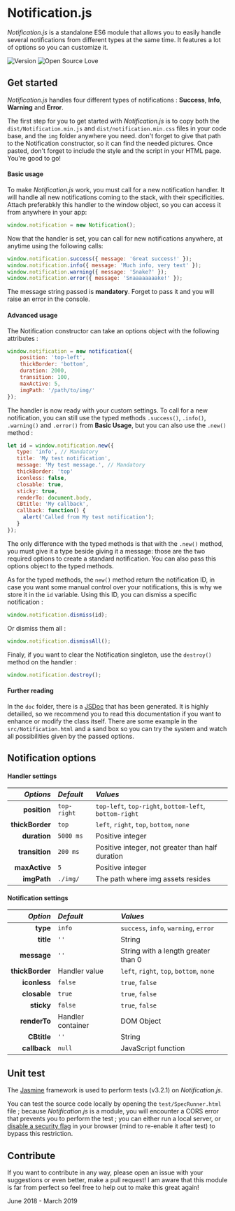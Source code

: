 # Notification.js

*Notification.js* is a standalone ES6 module that allows you to easily handle several notifications from different types at the same time. It features a lot of options so you can customize it.

![Version](https://badgen.net/badge/version/1.1.0/green) ![Open Source Love](https://badgen.net/badge/license/GPL-3.0/blue)

## Get started

*Notification.js* handles four different types of notifications : **Success**, **Info**, **Warning** and **Error**.

The first step for you to get started with *Notification.js* is to copy both the `dist/Notification.min.js` and `dist/notification.min.css` files in your code base, and the `img` folder anywhere you need. don't forget to give that path to the Notification constructor, so it can find the needed pictures. Once pasted, don't forget to include the style and the script in your HTML page. You're good to go!

#### Basic usage

To make *Notification.js* work, you must call for a new notification handler. It will handle all new notifications coming to the stack, with their specificities. Attach preferabkly this handler to the window object, so you can access it from anywhere in your app:

```javascript
window.notification = new Notification();
```

Now that the handler is set, you can call for new notifications anywhere, at anytime using the following calls:

```javascript
window.notification.success({ message: 'Great success!' });
window.notification.info({ message: 'Much info, very text' });
window.notification.warning({ message: 'Snake?' });
window.notification.error({ message: 'Snaaaaaaaake!' });
```

The message string passed is **mandatory**. Forget to pass it and you will raise an error in the console.

#### Advanced usage

The Notification constructor can take an options object with the following attributes :

```javascript
window.notification = new notification({
    position: 'top-left',
    thickBorder: 'bottom',
    duration: 2000,
    transition: 100,
    maxActive: 5,
    imgPath: '/path/to/img/'
});
```

The handler is now ready with your custom settings. To call for a new notification, you can still use the typed methods `.success()`, `.info()`, `.warning()` and `.error()` from **Basic Usage**, but you can also use the `.new()` method :

```JavaScript
let id = window.notification.new({
   type: 'info', // Mandatory
   title: 'My test notification',
   message: 'My test message.', // Mandatory
   thickBorder: 'top'
   iconless: false,
   closable: true,
   sticky: true,
   renderTo: document.body,
   CBtitle: 'My callback',
   callback: function() {
     alert('Called from My test notification');
   }
});
```

The only difference with the typed methods is that with the `.new()` method, you must give it a type beside giving it a message: those are the two required options to create a standard notification. You can also pass this options object to the typed methods.

As for the typed methods, the `new()` method return the notification ID, in case you want some manual control over your notifications, this is why we store it in the `id` variable. Using this ID, you can dismiss a specific notification :

```JavaScript
window.notification.dismiss(id);
```

Or dismiss them all :

```JavaScript
window.notification.dismissAll();
```

Finaly, if you want to clear the Notification singleton, use the `destroy()` method on the handler :

```javascript
window.notification.destroy();
```

#### Further reading

In the `doc` folder, there is a [JSDoc](https://github.com/jsdoc3/jsdoc) that has been generated. It is highly detailled, so we recommend you to read this documentation if you want to enhance or modify the class itself. There are some example in the `src/Notification.html` and a sand box so you can try the system and watch all possibilities given by the passed options.

## Notification options

#### Handler settings

| *Options*       | *Default*   | *Values*                                               |
| ---------------:|:----------- |:------------------------------------------------------ |
| **position**    | `top-right` | `top-left`, `top-right`, `bottom-left`, `bottom-right` |
| **thickBorder** | `top`       | `left`, `right`, `top`, `bottom`, `none`               |
| **duration**    | `5000 ms`   | Positive integer                                       |
| **transition**  | `200 ms`    | Positive integer, not greater than half duration       |
| **maxActive**   | `5`         | Positive integer                                       |
| **imgPath**     | `./img/`    | The path where img assets resides                      |

#### Notification settings

| *Option*        | *Default*         | *Values*                                 |
| ---------------:|:----------------- |:-----------------------------------------|
| **type**        | `info`            | `success`, `info`, `warning`, `error`    |
| **title**       | `''`              | String                                   |
| **message**     | `''`              | String with a length greater than 0      |
| **thickBorder** | Handler value     | `left`, `right`, `top`, `bottom`, `none` |
| **iconless**    | `false`           | `true`, `false`                          |
| **closable**    | `true`            | `true`, `false`                          |
| **sticky**      | `false`           | `true`, `false`                          |
| **renderTo**    | Handler container | DOM Object                               |
| **CBtitle**     | `''`              | String                                   |
| **callback**    | `null`            | JavaScript function                      |

## Unit test

The [Jasmine](https://github.com/jasmine/jasmine) framework is used to perform tests (v3.2.1) on *Notification.js*.

You can test the source code locally by opening the `test/SpecRunner.html` file ; because *Notification.js* is a module, you will encounter a CORS error that prevents you to perform the test ; you can either run a local server, or [disable a security flag](https://www.thepolyglotdeveloper.com/2014/08/bypass-cors-errors-testing-apis-locally/) in your browser (mind to re-enable it after test) to bypass this restriction.

## Contribute

If you want to contribute in any way, please open an issue with your suggestions or even better, make a pull request! I am aware that this module is far from perfect so feel free to help out to make this great again!

June 2018 - March 2019
